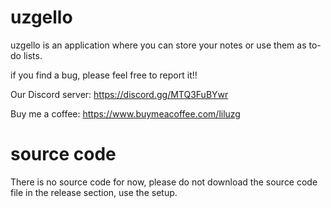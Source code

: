 # uzgello

uzgello is an application where you can store your notes or use them as to-do lists.

if you find a bug, please feel free to report it!!

Our Discord server: https://discord.gg/MTQ3FuBYwr

Buy me a coffee: https://www.buymeacoffee.com/liluzg

# source code
There is no source code for now, please do not download the source code file in the release section, use the setup.
